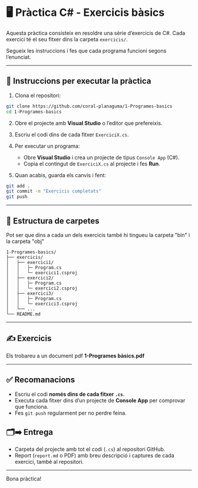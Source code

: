 # 🖥️ Pràctica C# - Exercicis bàsics

Aquesta pràctica consisteix en resoldre una sèrie d’exercicis de C#. Cada exercici té el seu fitxer dins la carpeta `exercicis/`.  

Segueix les instruccions i fes que cada programa funcioni segons l’enunciat.  

---

## 📌 Instruccions per executar la pràctica
1. Clona el repositori:
```bash
git clone https://github.com/coral-planaguma/1-Programes-basics
cd 1-Programes-basics
````

2. Obre el projecte amb **Visual Studio** o l’editor que prefereixis.
3. Escriu el codi dins de cada fitxer `ExerciciX.cs`.
4. Per executar un programa:

   * Obre **Visual Studio** i crea un projecte de tipus `Console App` (C#).
   * Copia el contingut de `ExerciciX.cs` al projecte i fes **Run**.
5. Quan acabis, guarda els canvis i fent:

```bash
git add .
git commit -m "Exercicis completats"
git push
```

---

## 📂 Estructura de carpetes
Pot ser que dins a cada un dels exercicis també hi tingueu la carpeta "bin" i la carpeta "obj"
```
1-Programes-basics/
├── exercicis/
│   ├── exercici1/
│   │   ├─ Program.cs
│   │   └─ exercici1.csproj
│   ├── exercici2/
│   │   ├─ Program.cs
│   │   └─ exercici2.csproj
│   ├── exercici3/
│   │   ├─ Program.cs
│   │   └─ exercici3.csproj
│   └── ...
└── README.md
```

---

## ✍️ Exercicis

Els trobareu a un document pdf **1-Programes bàsics.pdf**

---

## ✅ Recomanacions

* Escriu el codi **només dins de cada fitxer `.cs`**.
* Executa cada fitxer dins d’un projecte de **Console App** per comprovar que funciona.
* Fes `git push` regularment per no perdre feina.

## 🗂️➡️ Entrega
* Carpeta del projecte amb tot el codi (`.cs`) al repositori GitHub.
* Report (`report.md` o PDF) amb breu descripció i captures de cada exercici, també al repositori.

---
Bona pràctica!
